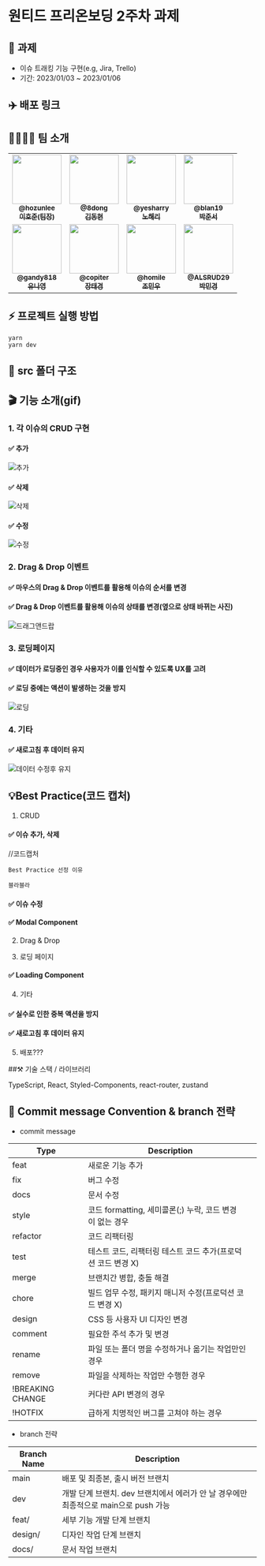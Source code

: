 # 원티드 프리온보딩 2주차 과제

## 🤝 과제 
- 이슈 트래킹 기능 구현(e.g, Jira, Trello)
- 기간: 2023/01/03 ~ 2023/01/06

## ✈️ 배포 링크

## 👨‍👩‍👧‍👦 팀 소개

<table>
<tr>
    <td align="center">
        <a href="https://github.com/hozunlee">
        <img src="https://avatars.githubusercontent.com/u/60101732?v=4" width="100px;" alt=""/>
        <br />
        <sub><b>@hozunlee</b></sub>
        <br />
        <sub><b>이호준(팀장)</b></sub>
        </a>
    </td>
    <td align="center">
        <a href="https://github.com/8dong">
        <img src="https://avatars.githubusercontent.com/u/96307662?v=4" width="100px;" alt=""/>
        <br />
        <sub><b>@8dong</b></sub>
        <br />
        <sub><b>김동현</b></sub>
        </a>
    </td>
    <td align="center">
        <a href="https://github.com/yesharry">
        <img src="https://avatars.githubusercontent.com/u/101863209?v=4" width="100px;" alt=""/>
        <br />
        <sub><b>@yesharry</b></sub>
        <br />
        <sub><b>노해리</b></sub>
        </a>
    </td>
    <td align="center">
        <a href="https://github.com/blan19">
        <img src="https://avatars.githubusercontent.com/u/66871265?v=4" width="100px;" alt=""/>
        <br />
        <sub><b>@blan19</b></sub>
        <br />
        <sub><b>박준서</b></sub>
        </a>
    </td>
</tr>
<tr>
    <td align="center">
        <a href="https://github.com/gandy818">
        <img src="https://avatars.githubusercontent.com/u/67881881?v=4" width="100px;" alt=""/>
        <br />
        <sub><b>@gandy818</b></sub>
        <br />
        <sub><b>유나영</b></sub>
        </a>
    </td>
    <td align="center">
        <a href="https://github.com/copiter">
        <img src="https://avatars.githubusercontent.com/u/99804262?v=4" width="100px;" alt=""/>
        <br />
        <sub><b>@copiter</b></sub>
        <br />
        <sub><b>장태경</b></sub>
        </a>
    </td>
    <td align="center">
        <a href="https://github.com/homile">
        <img src="https://avatars.githubusercontent.com/u/56163157?v=4" width="100px;" alt=""/>
        <br />
        <sub><b>@homile</b></sub>
        <br />
        <sub><b>조민우</b></sub>
        </a>
    </td>
    <td align="center">
        <a href="https://github.com/ALSRUD29">
        <img src="https://avatars.githubusercontent.com/u/107922059?v=4" width="100px;" alt=""/>
        <br />
        <sub><b>@ALSRUD29</b></sub>
        <br />
        <sub><b>박민경</b></sub>
        </a>
    </td>
</tr>
</table>

## ⚡️ 프로젝트 실행 방법

```
yarn
yarn dev
```

## 🌲 src 폴더 구조


## 🎬 기능 소개(gif)

### 1. 각 이슈의 CRUD 구현
#### ✅ 추가
![추가](https://user-images.githubusercontent.com/107922059/210996662-13b08940-8630-470e-bec2-f02b9267917d.gif)

#### ✅ 삭제
![삭제](https://user-images.githubusercontent.com/107922059/210996670-14dd2cd2-9066-4fa7-8a4d-d5b68c0f06aa.gif)

#### ✅ 수정
![수정](https://user-images.githubusercontent.com/107922059/210996649-8dee2547-a737-4a84-9d1d-f9307aabdb2f.gif)


### 2. Drag & Drop 이벤트
#### ✅ 마우스의 Drag & Drop 이벤트를 활용해 이슈의 순서를 변경 
#### ✅ Drag & Drop 이벤트를 활용해 이슈의 상태를 변경(옆으로 상태 바뀌는 사진)
![드래그앤드랍](https://user-images.githubusercontent.com/107922059/210996674-08b67998-0a87-4c5c-9a70-941e3f602601.gif)

### 3. 로딩페이지
#### ✅ 데이터가 로딩중인 경우 사용자가 이를 인식할 수 있도록 UX를 고려
#### ✅ 로딩 중에는 액션이 발생하는 것을 방지
![로딩](https://user-images.githubusercontent.com/107922059/210996634-17336457-82d0-48d3-afd9-3d23c2d2b94b.gif)


### 4. 기타
#### ✅ 새로고침 후 데이터 유지
![데이터 수정후 유지](https://user-images.githubusercontent.com/107922059/210996683-0becca9b-f63f-4f00-b56e-64c9db86c5f7.gif)

## 💡Best Practice(코드 캡처)

1. CRUD
#### ✅ 이슈 추가, 삭제
//코드캡처
```
Best Practice 선정 이유

블라블라
```

#### ✅ 이슈 수정

#### ✅ Modal Component

2. Drag & Drop 

3. 로딩 페이지

#### ✅ Loading Component

4. 기타

#### ✅ 실수로 인한 중복 액션을 방지

#### ✅ 새로고침 후 데이터 유지

5. 배포???


##⚒️ 기술 스택 / 라이브러리

TypeScript, React, Styled-Components, react-router, zustand

## 📝 Commit message Convention & branch 전략

- commit message


| Type             | Description                                                  |
| ---------------- | ------------------------------------------------------------ |
| feat             | 새로운 기능 추가                                             |
| fix              | 버그 수정                                                    |
| docs             | 문서 수정                                                    |
| style            | 코드 formatting, 세미콜론(;) 누락, 코드 변경이 없는 경우     |
| refactor         | 코드 리팩터링                                                |
| test             | 테스트 코드, 리팩터링 테스트 코드 추가(프로덕션 코드 변경 X) |
| merge            | 브랜치간 병합, 충돌 해결 |
| chore            | 빌드 업무 수정, 패키지 매니저 수정(프로덕션 코드 변경 X)     |
| design           | CSS 등 사용자 UI 디자인 변경                                 |
| comment          | 필요한 주석 추가 및 변경                                     |
| rename           | 파일 또는 폴더 명을 수정하거나 옮기는 작업만인 경우          |
| remove           | 파일을 삭제하는 작업만 수행한 경우                           |
| !BREAKING CHANGE | 커다란 API 변경의 경우                                       |
| !HOTFIX          | 급하게 치명적인 버그를 고쳐야 하는 경우                      |

- branch 전략

| Branch Name | Description                                                        |
| ----------- | ----------------------------------------------------------------- |
|    main     | 배포 및 최종본, 출시 버전 브랜치                                    |
|     dev     | 개발 단계 브랜치. dev 브랜치에서 에러가 안 날 경우에만 최종적으로 main으로 push 가능 |
|    feat/    | 세부 기능 개발 단계 브랜치                                          |
|   design/   | 디자인 작업 단계 브랜치                                             |
|    docs/    | 문서 작업 브랜치                                                    |
